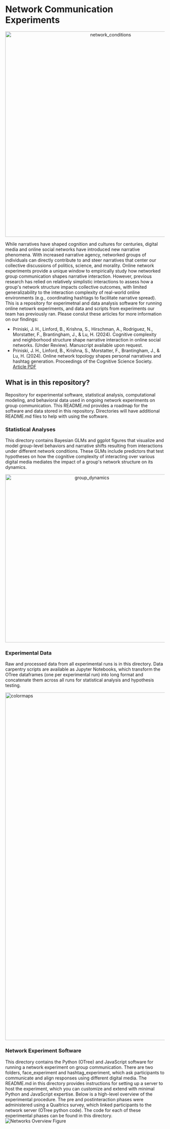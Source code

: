 # Network Communication Experiments
<p align="center">
  <img width="650" alt="network_conditions" src="https://github.com/user-attachments/assets/d783ba2f-2ffa-4ff7-a30d-9eed0967045a">
</p>
While narratives have shaped cognition and cultures for centuries, digital media and online social networks have introduced new narrative phenomena. With increased narrative agency, networked groups of individuals can directly contribute to and steer narratives that center our collective discussions of politics, science, and morality. Online network experiments provide a unique window to empirically study how networked group communication shapes narrative interaction. However, previous research has relied on relatively simplistic interactions to assess how a group's network structure impacts collective outcomes, with limited generalizability to the interaction complexity of real-world online environments (e.g., coordinating hashtags to facilitate narrative spread). This is a repository for experimetnal and data analysis software for running online netowrk experiments, and data and scripts from experiments our team has previously ran. Please conslut these articles for more information on our findings:  

- Priniski, J. H., Linford, B., Krishna, S., Hirschman, A., Rodriguez, N., Morstatter, F., Brantingham, J., & Lu, H. (2024). Cognitive complexity and neighborhood structure shape narrative interaction in online social networks. (Under Review). Manuscript available upon request. 
- Priniski, J. H., Linford, B., Krishna, S., Morstatter, F., Brantingham, J., & Lu, H. (2024). Online network topology shapes personal narratives and hashtag generation. Proceedings of the Cognitive Science Society. [Article PDF](https://escholarship.org/uc/item/6pv4z0j5)

## What is in this repository?

Repository for experimental software, statistical analysis, computational modeling, and behavioral data used in ongoing network experiments on group communication. This README.md provides a roadmap for the software and data stored in this repository. Directories will have additional README.md files to help with using the software. 

### Statistical Analyses
This directory contains Bayesian GLMs and ggplot figures that visualize and model group-level behaviors and narrative shifts resulting from interactions under different network conditions. These GLMs include predictors that test hypotheses on how the cognitive complexity of interacting over various digital media mediates the impact of a group's network structure on its dynamics.

<p align="center">
  <img width="532" alt="group_dynamics" src="https://github.com/user-attachments/assets/dc48b00f-14b8-4263-9569-632eab690d52">
</p>

### Experimental Data 
Raw and processed data from all experimental runs is in this directory. Data carpentry scripts are available as Jupyter Notebooks, which transform the OTree dataframes (one per experimental run) into long format and concatenate them across all runs for statistical analysis and hypothesis testing.

<img width="1100" alt="colormaps" src="https://github.com/user-attachments/assets/f8bbadd3-a435-494d-a1c7-af3a8b4ffa1e">

### Network Experiment Software 
This directory contains the Python (OTree) and JavaScript software for running a network experiment on group communication. There are two folders, face_experiment and hashtag_experiment, which ask participants to communicate and align responses using different digital media. The README.md in this directory provides instructions for setting up a server to host the experiment, which you can customize and extend with minimal Python and JavaScript expertise. Below is a high-level overview of the experimental procedure. The pre and postinteraction phases were administered using a Qualtrics survey, which linked participants to the network server (OTree python code). The code for each of these experimental phases can be found in this directory. 
![Networks Overview Figure](https://github.com/user-attachments/assets/b2541a97-ad18-48e0-be8a-57eed74b318c)


